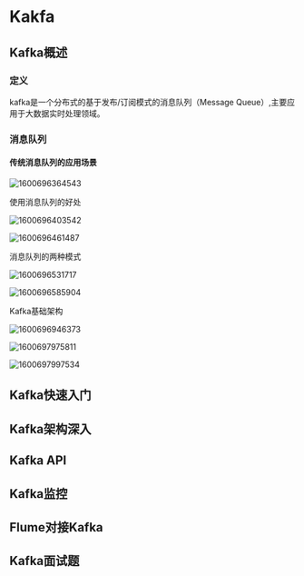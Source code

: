# Kakfa

## Kafka概述

### 定义

kafka是一个分布式的基于发布/订阅模式的消息队列（Message Queue）,主要应用于大数据实时处理领域。

### 消息队列

#### 传统消息队列的应用场景

![1600696364543](C:\Users\m1896\AppData\Roaming\Typora\typora-user-images\1600696364543.png)

使用消息队列的好处

![1600696403542](C:\Users\m1896\AppData\Roaming\Typora\typora-user-images\1600696403542.png)

![1600696461487](C:\Users\m1896\AppData\Roaming\Typora\typora-user-images\1600696461487.png)

消息队列的两种模式

![1600696531717](C:\Users\m1896\AppData\Roaming\Typora\typora-user-images\1600696531717.png)

![1600696585904](C:\Users\m1896\AppData\Roaming\Typora\typora-user-images\1600696585904.png)

Kafka基础架构

![1600696946373](C:\Users\m1896\AppData\Roaming\Typora\typora-user-images\1600696946373.png)

![1600697975811](C:\Users\m1896\AppData\Roaming\Typora\typora-user-images\1600697975811.png)

![1600697997534](C:\Users\m1896\AppData\Roaming\Typora\typora-user-images\1600697997534.png)



> 
>

## Kafka快速入门



## Kafka架构深入

## Kafka API

## Kafka监控

## Flume对接Kafka

## Kafka面试题